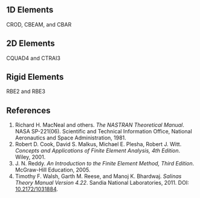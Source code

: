 ## 1D Elements
CROD, CBEAM, and CBAR

## 2D Elements
CQUAD4 and CTRAI3

## Rigid Elements
RBE2 and RBE3

## References
1. Richard H. MacNeal and others. _The NASTRAN Theoretical Manual_. NASA SP-221(06). Scientific and Technical Information Office, National Aeronautics and Space Administration, 1981.
2. Robert D. Cook, David S. Malkus, Michael E. Plesha, Robert J. Witt. _Concepts and Applications of Finite Element Analysis, 4th Edition_. Wiley, 2001.
3. J. N. Reddy. _An Introduction to the Finite Element Method, Third Edition_. McGraw-Hill Education, 2005.
4. Timothy F. Walsh, Garth M. Reese, and Manoj K. Bhardwaj. _Salinas Theory Manual Version 4.22_. Sandia National Laboratories, 2011. 
DOI: [10.2172/1031884](https://doi.org/10.2172/1031884).

